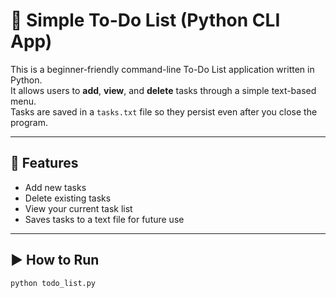 # 📝 Simple To-Do List (Python CLI App)

This is a beginner-friendly command-line To-Do List application written in Python.  
It allows users to **add**, **view**, and **delete** tasks through a simple text-based menu.  
Tasks are saved in a `tasks.txt` file so they persist even after you close the program.

---

## 🚀 Features
-  Add new tasks
-  Delete existing tasks
-  View your current task list
-  Saves tasks to a text file for future use

---

## ▶️ How to Run

```bash
python todo_list.py
